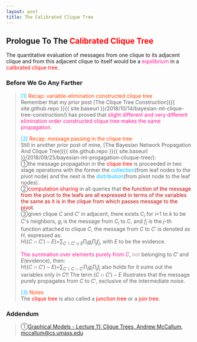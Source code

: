 ```yaml
---
layout: post
title: The Calibrated Clique Tree
---
```


## Prologue To The <font color="Red">Calibrated Clique Tree</font>
<p class="message">
The quantitative evaluation of messages from one clique to its adjacent clique and from this adjacent clique to itself would be a <font color="DeepPink">equilibrium</font> in a <font color="Red">calibrated clique tree</font>.
</p>

### Before We Go Any Farther
><font color="DeepSkyBlue">[1]</font>
><font color="OrangeRed">Recap: variable-elimination constructed clique tree</font>  
>Remember that my prior post [The Clique Tree Construction]({{ site.github.repo }}{{ site.baseurl }}/2018/10/14/bayesian-ml-clique-tree-construction/) has proved that <font color="DeepPink">slight different and very different elimination order constructed clique tree makes the same propagation</font>.  
>
><font color="DeepSkyBlue">[2]</font>
><font color="OrangeRed">Recap: message passing in the clique tree</font>  
>Still in another prior post of mine, [The Bayesian Network Propagation And Clique Tree]({{ site.github.repo }}{{ site.baseurl }}/2018/09/25/bayesian-ml-progagation-cliuque-tree/):  
>&#10112;the message propagation in the <font color="Red">clique tree</font> is proceeded in two stage operations with the former the <font color="DeepSkyBlue">collection</font>(from leaf nodes to the pivot node) and the next is the <font color="DeepSkyBlue">distribution</font>(from pivot node to the leaf nodes).  
>&#10113;<font color="Red">computation sharing</font> in all queries that <font color="#C20000">the function of the message from the pivot to the leafs are all expressed in terms of the variables the same as it is in the clique from which passes message to the pivot</font>.  
>&#10114;given clique $C$ and $C'$ in adjacent, there exists $C_{i}$ for $i$=$1$ to $k$ to be $C$'s neighbors, $g_{i}$ is the message from $C_{i}$ to $C$, and $f_{j}$ is the $j$-th function attached to clique $C$, the message from $C$ to $C'$ is denoted as $H$, expressed as:  
>$H((C\cap C')-E)$=$\sum_{C\backslash C'\cup E}\prod_{i}g_{i}\prod_{j}f_{j}$, with $E$ to be the evidence.  
>
><font color="DeepPink">The summation over elements purely from $C$</font>, <font color="RosyBrown">not</font> belonging to $C'$ and $E$(evidence), then:  
>$H((C\cap C')-E)$=$\sum_{C\backslash C\cap C'}\prod_{i}g_{i}\prod_{j}f_{j}$ also holds for it sums out the variables only in $C$!!
>The term $(C\cap C')-E$ illustrates that the message purely propagates from $C$ to $C'$, exclusive of the intermediate noise.  
>
><font color="DeepSkyBlue">[3]</font>
><font color="OrangeRed">Notes</font>  
>The <font color="Red">clique tree</font> is also called a <font color="Red">junction tree</font> or a <font color="Red">join tree</font>.  

### Addendum
>&#10112;[Graphical Models - Lecture 11: Clique Trees, Andrew McCallum, mccallum@cs.umass.edu](https://people.cs.umass.edu/~mccallum/courses/gm2011/11-clique-trees.pdf)  

<!-- Γ -->
<!-- \Omega -->
<!-- \cap intersection -->
<!-- \cup union -->
<!-- \frac{\Gamma(k + n)}{\Gamma(n)} \frac{1}{r^k}  -->
<!-- \mbox{\large$\vert$}\nolimits_0^\infty -->
<!-- \vert_0^\infty -->
<!-- \vert_{0.5}^{\infty} -->
<!-- &prime; ′ -->
<!-- &Prime; ″ -->
<!-- $E\lbrack X\rbrack$ -->
<!-- \overline{X_n} -->
<!-- \underset{Succss}P -->
<!-- \frac{{\overline {X_n}}-\mu}{S/\sqrt n} -->
<!-- \lim_{t\rightarrow\infty} -->
<!-- \int_{0}^{a}\lambda\cdot e^{-\lambda\cdot t}\operatorname dt -->
<!-- \Leftrightarrow -->
<!-- \prod_{v\in V} -->
<!-- \subset -->
<!-- \subseteq -->
<!-- \varnothing -->
<!-- \perp -->
<!-- \overset\triangle= -->

<!-- Notes -->
<!-- <font color="OrangeRed">items, verb, to make it the focus, mathematic expression</font> -->
<!-- <font color="Red">KKT</font> -->
<!-- <font color="Red">SMO heuristics</font> -->
<!-- <font color="Red">F</font> distribution -->
<!-- <font color="Red">t</font> distribution -->
<!-- <font color="DeepSkyBlue">suggested item, soft item</font> -->
<!-- <font color="RoyalBlue">old alpha, quiz, example</font> -->
<!-- <font color="Green">new alpha</font> -->

<!-- <font color="#C20000">conclusion, finding</font> -->
<!-- <font color="DeepPink">positive conclusion, finding</font> -->
<!-- <font color="RosyBrown">negative conclusion, finding</font> -->

<!-- <font color="#00ADAD">policy</font> -->
<!-- <font color="#6100A8">full observable</font> -->
<!-- <font color="#FFAC12">partial observable</font> -->
<!-- <font color="#EB00EB">stochastic</font> -->
<!-- <font color="#8400E6">state transition</font> -->
<!-- <font color="#D600D6">discount factor gamma $\gamma$</font> -->
<!-- <font color="#D600D6">$V(S)$</font> -->
<!-- <font color="#9300FF">immediate reward R(S)</font> -->

<!-- ### <font color="RoyalBlue">Example</font>: Illustration By Rainy And Sunny Days In One Week -->
<!-- <font color="RoyalBlue">[Question]</font> -->
<!-- <font color="DeepSkyBlue">[Answer]</font> -->

<!-- 
[1]Given the vehicles pass through a highway toll station is $6$ per minute, what is the probability that no cars within $30$ seconds?
><font color="DeepSkyBlue">[1]</font>
><font color="OrangeRed">Given the vehicles pass through a highway toll station is $6$ per minute, what is the probability that no cars within $30$ seconds?</font>  
-->

<!--
><font color="DeepSkyBlue">[Notes]</font>
><font color="OrangeRed">Why at this moment, the Poisson and exponential probability come out with different result?</font>  
-->

<!-- https://www.medcalc.org/manual/gamma_distribution_functions.php -->
<!-- https://www.statlect.com/probability-distributions/student-t-distribution#hid5 -->
<!-- http://www.wiris.com/editor/demo/en/ -->
